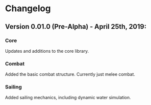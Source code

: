 # Changelog

## Version 0.01.0 (Pre-Alpha) - April 25th, 2019:
### Core
Updates and additions to the core library.
### Combat
Added the basic combat structure. Currently just melee combat.
### Sailing
Added sailing mechanics, including dynamic water simulation.
